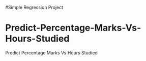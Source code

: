 #Simple Regression Project


# Predict-Percentage-Marks-Vs-Hours-Studied
Predict Percentage Marks Vs Hours Studied
